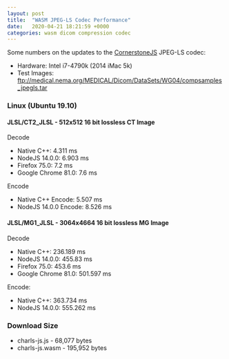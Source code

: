 ```yaml
---
layout: post
title:  "WASM JPEG-LS Codec Performance"
date:   2020-04-21 18:21:59 +0000
categories: wasm dicom compression codec
---
```


Some numbers on the updates to the [CornerstoneJS](https://cornerstonejs.org)
JPEG-LS codec:

* Hardware: Intel i7-4790k (2014 iMac 5k)
* Test Images: ftp://medical.nema.org/MEDICAL/Dicom/DataSets/WG04/compsamples_jpegls.tar

### Linux (Ubuntu 19.10)

#### JLSL/CT2_JLSL - 512x512 16 bit lossless CT Image

Decode 
* Native C++: 4.311 ms
* NodeJS 14.0.0: 6.903 ms
* Firefox 75.0: 7.2 ms
* Google Chrome 81.0: 7.6 ms 

Encode 
* Native C++ Encode: 5.507 ms
* NodeJS 14.0.0 Encode: 8.526 ms

#### JLSL/MG1_JLSL - 3064x4664 16 bit lossless MG Image

Decode 
* Native C++: 236.189 ms
* NodeJS 14.0.0: 455.83 ms
* Firefox 75.0: 453.6 ms
* Google Chrome 81.0: 501.597 ms 

Encode:
* Native C++: 363.734 ms
* NodeJS 14.0.0: 555.262 ms



### Download Size
* charls-js.js - 68,077 bytes
* charls-js.wasm - 195,952 bytes